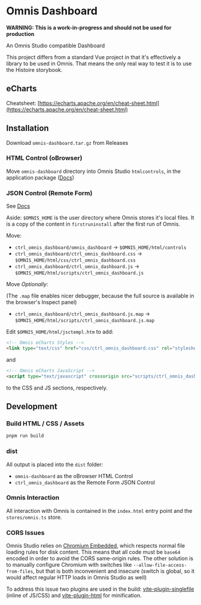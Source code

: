 # Omnis Dashboard

**WARNING: This is a work-in-progress and should not be used for production**

An Omnis Studio compatible Dashboard

This project differs from a standard Vue project in that it's effectively a library to be used in Omnis. That means
the only real way to test it is to use the Histoire storybook.

## eCharts

Cheatsheet: [https://echarts.apache.org/en/cheat-sheet.html](https://echarts.apache.org/en/cheat-sheet.html)

## Installation

Download `omnis-dashboard.tar.gz` from Releases

### HTML Control (oBrowser)

Move `omnis-dashboard` directory into Omnis Studio `htmlcontrols`, in the application package
([Docs](https://www.omnis.net/blog/add-web-functionality-to-omnis-studio-desktop-apps-with-obrowser/))

### JSON Control (Remote Form)

See [Docs](https://omnis.net/developers/resources/onlinedocs/index.jsp?detail=WebDev/04jsoncomps.html#json-control-editor)

Aside: `$OMNIS_HOME` is the user directory where Omnis stores it's local files. It is a copy of the content in
`firstruninstall` after the first run of Omnis.

Move:

- `ctrl_omnis_dashboard/omnis_dashboard` -> `$OMNIS_HOME/html/controls`
- `ctrl_omnis_dashboard/ctrl_omnis_dashboard.css` -> `$OMNIS_HOME/html/css/ctrl_omnis_dashboard.css`
- `ctrl_omnis_dashboard/ctrl_omnis_dashboard.js` -> `$OMNIS_HOME/html/scripts/ctrl_omnis_dashboard.js`

Move _Optionally_:

(The `.map` file enables nicer debugger, because the full source is available in the browser's Inspect panel)

- `ctrl_omnis_dashboard/ctrl_omnis_dashboard.js.map` -> `$OMNIS_HOME/html/scripts/ctrl_omnis_dashboard.js.map`

Edit `$OMNIS_HOME/html/jsctempl.htm` to add:

```html
<!-- Omnis eCharts Styles -->
<link type="text/css" href="css/ctrl_omnis_dashboard.css" rel="stylesheet" />
```

and

```html
<!-- Omnis eCharts JavaScript -->
<script type="text/javascript" crossorigin src="scripts/ctrl_omnis_dashboard.js"></script>
```

to the CSS and JS sections, respectively.

## Development

### Build HTML / CSS / Assets

```bash
pnpm run build
```

### dist

All output is placed into the `dist` folder:

- `omnis-dashboard` as the oBrowser HTML Control
- `ctrl_omnis_dashboard` as the Remote Form JSON Control

### Omnis Interaction

All interaction with Omnis is contained in the `index.html` entry point and the `stores/omnis.ts` store.

### CORS Issues

Omnis Studio relies on [Chromium Embedded](https://bitbucket.org/chromiumembedded/cef/), which
respects normal file loading rules for disk content. This means that all code must be `base64`
encoded in order to avoid the CORS same-origin rules. The other solution is to manually configure
Chromium with switches like `--allow-file-access-from-files`, but that is both inconvenient and
insecure (switch is global, so it would affect regular HTTP loads in Omnis Studio as well)

To address this issue two plugins are used in the build:
[vite-plugin-singlefile](https://github.com/richardtallent/vite-plugin-singlefile) (inline of
JS/CSS) and [vite-plugin-html](https://github.com/vbenjs/vite-plugin-html) for minification.

